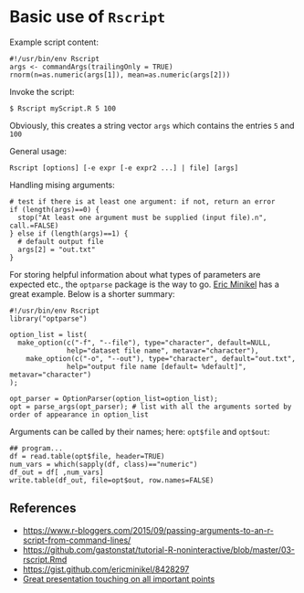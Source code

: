 # Basic use of `Rscript`

Example script content:

```
#!/usr/bin/env Rscript
args <- commandArgs(trailingOnly = TRUE)
rnorm(n=as.numeric(args[1]), mean=as.numeric(args[2]))
```

Invoke the script:

```
$ Rscript myScript.R 5 100
```

Obviously, this creates a string vector `args` which contains the entries `5` and `100`

General usage:

```
Rscript [options] [-e expr [-e expr2 ...] | file] [args]
```

Handling mising arguments:

```
# test if there is at least one argument: if not, return an error
if (length(args)==0) {
  stop("At least one argument must be supplied (input file).n", call.=FALSE)
} else if (length(args)==1) {
  # default output file
  args[2] = "out.txt"
}
```

For storing helpful information about what types of parameters are expected etc., the `optparse` package is the way to go. [Eric Minikel](https://gist.github.com/ericminikel/8428297) has a great example. Below is a shorter summary:

```
#!/usr/bin/env Rscript
library("optparse")
 
option_list = list(
  make_option(c("-f", "--file"), type="character", default=NULL, 
              help="dataset file name", metavar="character"),
    make_option(c("-o", "--out"), type="character", default="out.txt", 
              help="output file name [default= %default]", metavar="character")
); 
 
opt_parser = OptionParser(option_list=option_list);
opt = parse_args(opt_parser); # list with all the arguments sorted by order of appearance in option_list
```

Arguments can be called by their names; here: `opt$file` and `opt$out`:

```
## program...
df = read.table(opt$file, header=TRUE)
num_vars = which(sapply(df, class)=="numeric")
df_out = df[ ,num_vars]
write.table(df_out, file=opt$out, row.names=FALSE)
```

## References

- <https://www.r-bloggers.com/2015/09/passing-arguments-to-an-r-script-from-command-lines/> 
- <https://github.com/gastonstat/tutorial-R-noninteractive/blob/master/03-rscript.Rmd>
- <https://gist.github.com/ericminikel/8428297>
- [Great presentation touching on all important points](https://nbisweden.github.io/RaukR-2018/working_with_scripts_Markus/presentation/WorkingWithScriptsPresentation.html#1)
